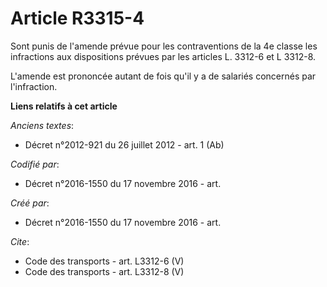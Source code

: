 # Article R3315-4

Sont punis de l'amende prévue pour les contraventions de la 4e classe les infractions aux dispositions prévues par les
articles L. 3312-6 et L 3312-8. 

L'amende est prononcée autant de fois qu'il y a de salariés concernés par l'infraction.

**Liens relatifs à cet article**

_Anciens textes_:

  - Décret n°2012-921 du 26 juillet 2012 - art. 1 (Ab)

_Codifié par_:

  - Décret n°2016-1550 du 17 novembre 2016 - art.

_Créé par_:

  - Décret n°2016-1550 du 17 novembre 2016 - art.

_Cite_:

  - Code des transports - art. L3312-6 (V)
  - Code des transports - art. L3312-8 (V)
